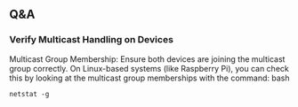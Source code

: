 ## Q&A

### Verify Multicast Handling on Devices
Multicast Group Membership: Ensure both devices are joining the multicast group correctly. On Linux-based systems (like Raspberry Pi), you can check this by looking at the multicast group memberships with the command:
bash

```
netstat -g
```